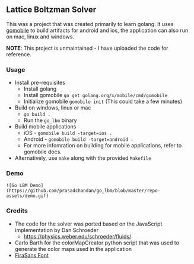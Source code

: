 ## Lattice Boltzman Solver

This was a project that was created primarily to learn golang. It uses [gomobile](https://github.com/golang/mobile) to build artifacts for android and ios, the application can also run on mac, linux and windows.

**NOTE**: This project is unmaintained - I have uploaded the code for reference.

### Usage
  - Install pre-requisites
    + Install golang
    + Install gomobile `go get golang.org/x/mobile/cmd/gomobile`
    + Initialize gomobile `gomobile init` (This could take a few minutes)
  - Build on windows, linux or mac
    + `go build .`
    + Run the `go_lbm` binary
  - Build mobile applications
    + iOS - `gomobile build -target=ios .`
    + Android - `gomobile build -target=android .`
    + For more infomration on building for mobile applications, refer to gomobile docs.
  - Alternatively, use `make` along with the provided `Makefile`

### Demo
    ![Go LBM Demo](https://github.com/prasadchandan/go_lbm/blob/master/repo-assets/demo.gif)

### Credits

 - The code for the solver was ported based on the JavaScript implementation by Dan Schroeder 
   + https://physics.weber.edu/schroeder/fluids/
 - Carlo Barth for the colorMapCreator python script that was used to generate the color maps used in the application
 - [FiraSans Font](https://github.com/mozilla/Fira)
